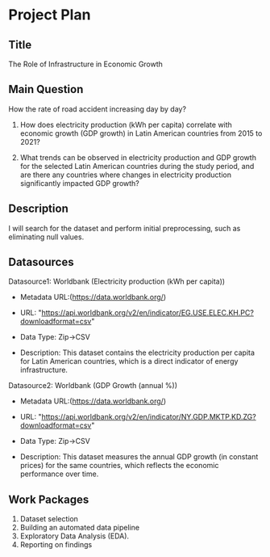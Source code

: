# Project Plan

## Title
The Role of Infrastructure in Economic Growth
## Main Question

How the rate of road accident increasing day by day?

1. How does electricity production (kWh per capita) correlate with economic growth (GDP growth) in Latin American countries from 2015 to 2021?
   

2. What trends can be observed in electricity production and GDP growth for the selected Latin American countries during the study period, and are there any countries where changes in electricity production significantly impacted GDP growth?


## Description

I will search for the dataset and perform initial preprocessing, such as eliminating null values.

## Datasources

Datasource1: Worldbank (Electricity production (kWh per capita))

* Metadata URL:(https://data.worldbank.org/)
* URL:  "https://api.worldbank.org/v2/en/indicator/EG.USE.ELEC.KH.PC?downloadformat=csv"
* Data Type: Zip->CSV

* Description: This dataset contains the electricity production per capita for Latin American countries, which is a direct indicator of energy infrastructure.


Datasource2: Worldbank (GDP Growth (annual %))

* Metadata URL:(https://data.worldbank.org/)
* URL:  "https://api.worldbank.org/v2/en/indicator/NY.GDP.MKTP.KD.ZG?downloadformat=csv"
* Data Type: Zip->CSV

* Description: This dataset measures the annual GDP growth (in constant prices) for the same countries, which reflects the economic performance over time.


## Work Packages

<!-- List of work packages ordered sequentially, each pointing to an issue with more details. -->

1.	Dataset selection
2.	Building an automated data pipeline
3.	Exploratory Data Analysis (EDA).
4.	Reporting on findings
